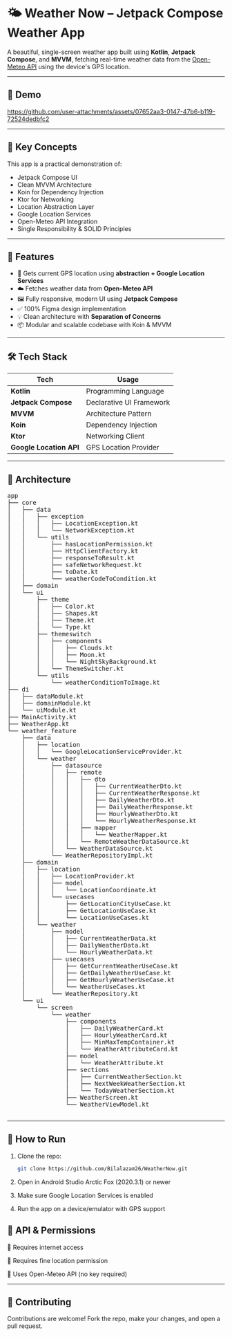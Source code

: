 # 🌤️ Weather Now – Jetpack Compose Weather App

A beautiful, single-screen weather app built using **Kotlin**, **Jetpack Compose**, and **MVVM**, fetching real-time weather data from the [Open-Meteo API](https://open-meteo.com/) using the device's GPS location.


---
## 📸 Demo

<p align="left">

https://github.com/user-attachments/assets/07652aa3-0147-47b6-b119-72524dedbfc2

</p>

---

## 🧠 Key Concepts

This app is a practical demonstration of:

- Jetpack Compose UI
- Clean MVVM Architecture
- Koin for Dependency Injection
- Ktor for Networking
- Location Abstraction Layer
- Google Location Services
- Open-Meteo API Integration
- Single Responsibility & SOLID Principles

---

## 📱 Features

- 📍 Gets current GPS location using **abstraction + Google Location Services**
- ☁️ Fetches weather data from **Open-Meteo API**
- 🖼️ Fully responsive, modern UI using **Jetpack Compose**
- ✅ 100% Figma design implementation
- 💡 Clean architecture with **Separation of Concerns**
- 📦 Modular and scalable codebase with Koin & MVVM

---

## 🛠️ Tech Stack

| Tech                    | Usage                         |
|-------------------------|-------------------------------|
| **Kotlin**              | Programming Language          |
| **Jetpack Compose**     | Declarative UI Framework      |
| **MVVM**                | Architecture Pattern          |
| **Koin**                | Dependency Injection          |
| **Ktor**                | Networking Client             |
| **Google Location API** | GPS Location Provider         |

---
## 🧩 Architecture
<pre>
app
├── core
│   ├── data
│   │   ├── exception
│   │   │   ├── LocationException.kt
│   │   │   └── NetworkException.kt
│   │   └── utils
│   │       ├── hasLocationPermission.kt
│   │       ├── HttpClientFactory.kt
│   │       ├── responseToResult.kt
│   │       ├── safeNetworkRequest.kt
│   │       ├── toDate.kt
│   │       └── weatherCodeToCondition.kt
│   ├── domain
│   └── ui
│       ├── theme
│       │   ├── Color.kt
│       │   ├── Shapes.kt
│       │   ├── Theme.kt
│       │   └── Type.kt
│       ├── themeswitch
│       │   ├── components
│       │   │   ├── Clouds.kt
│       │   │   ├── Moon.kt
│       │   │   └── NightSkyBackground.kt
│       │   └── ThemeSwitcher.kt
│       └── utils
│           └── weatherConditionToImage.kt
├── di
│   ├── dataModule.kt
│   ├── domainModule.kt
│   └── uiModule.kt
├── MainActivity.kt
├── WeatherApp.kt
└── weather_feature
    ├── data
    │   ├── location
    │   │   └── GoogleLocationServiceProvider.kt
    │   └── weather
    │       ├── datasource
    │       │   ├── remote
    │       │   │   ├── dto
    │       │   │   │   ├── CurrentWeatherDto.kt
    │       │   │   │   ├── CurrentWeatherResponse.kt
    │       │   │   │   ├── DailyWeatherDto.kt
    │       │   │   │   ├── DailyWeatherResponse.kt
    │       │   │   │   ├── HourlyWeatherDto.kt
    │       │   │   │   └── HourlyWeatherResponse.kt
    │       │   │   ├── mapper
    │       │   │   │   └── WeatherMapper.kt
    │       │   │   └── RemoteWeatherDataSource.kt
    │       │   └── WeatherDataSource.kt
    │       └── WeatherRepositoryImpl.kt
    ├── domain
    │   ├── location
    │   │   ├── LocationProvider.kt
    │   │   ├── model
    │   │   │   └── LocationCoordinate.kt
    │   │   └── usecases
    │   │       ├── GetLocationCityUseCase.kt
    │   │       ├── GetLocationUseCase.kt
    │   │       └── LocationUseCases.kt
    │   └── weather
    │       ├── model
    │       │   ├── CurrentWeatherData.kt
    │       │   ├── DailyWeatherData.kt
    │       │   └── HourlyWeatherData.kt
    │       ├── usecases
    │       │   ├── GetCurrentWeatherUseCase.kt
    │       │   ├── GetDailyWeatherUseCase.kt
    │       │   ├── GetHourlyWeatherUseCase.kt
    │       │   └── WeatherUseCases.kt
    │       └── WeatherRepository.kt
    └── ui
        └── screen
            └── weather
                ├── components
                │   ├── DailyWeatherCard.kt
                │   ├── HourlyWeatherCard.kt
                │   ├── MinMaxTempContainer.kt
                │   └── WeatherAttributeCard.kt
                ├── model
                │   └── WeatherAttribute.kt
                ├── sections
                │   ├── CurrentWeatherSection.kt
                │   ├── NextWeekWeatherSection.kt
                │   └── TodayWeatherSection.kt
                ├── WeatherScreen.kt
                └── WeatherViewModel.kt

</pre>

---


## 🔧 How to Run

1. Clone the repo:
   ```bash
   git clone https://github.com/Bilalazam26/WeatherNow.git
   
2. Open in Android Studio Arctic Fox (2020.3.1) or newer

3. Make sure Google Location Services is enabled

4. Run the app on a device/emulator with GPS support

## 🔑 API & Permissions
📡 Requires internet access

🧭 Requires fine location permission

🔐 Uses Open-Meteo API (no key required)

---

## 🤝 Contributing
Contributions are welcome! Fork the repo, make your changes, and open a pull request.
